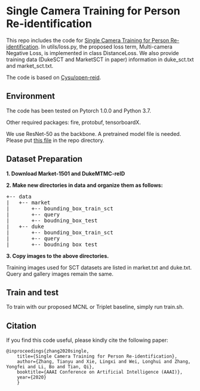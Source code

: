 # Single Camera Training for Person Re-identification

This repo includes the code for [Single Camera Training for Person Re-identification](https://arxiv.org/abs/1909.10848
). In utils/loss.py, the proposed loss term, Multi-camera Negative Loss, is implemented in class DistanceLoss. We also provide training data (DukeSCT and MarketSCT in paper) information in duke_sct.txt and market_sct.txt. 

The code is based on [Cysu/open-reid](https://github.com/Cysu/open-reid).  

## Environment

The code has been tested on Pytorch 1.0.0 and Python 3.7. 

Other required packages: fire, protobuf, tensorboardX.

We use ResNet-50 as the backbone. A pretrained model file is needed. Please put [this file](https://download.pytorch.org/models/resnet50-19c8e357.pth) in the repo directory. 

## Dataset Preparation 

**1. Download Market-1501 and DukeMTMC-reID**

**2. Make new directories in data and organize them as follows:**
<pre>
+-- data
|   +-- market
|       +-- bounding_box_train_sct
|       +-- query
|       +-- boudning_box_test
|   +-- duke
|       +-- bounding_box_train_sct
|       +-- query
|       +-- boudning_box_test
</pre>

**3. Copy images to the above directories.**
 
Training images used for SCT datasets are listed in market.txt and duke.txt. Query and gallery images remain the same. 

## Train and test

To train with our proposed MCNL or Triplet baseline, simply run train.sh. 

## Citation

If you find this code useful, please kindly cite the following paper:


    @inproceedings{zhang2020single,
        title={Single Camera Training for Person Re-identification},
        author={Zhang, Tianyu and Xie, Lingxi and Wei, Longhui and Zhang, Yongfei and Li, Bo and Tian, Qi},
        booktitle={AAAI Conference on Artificial Intelligence (AAAI)},
        year={2020}
        }
